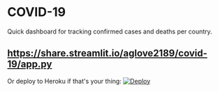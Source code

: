 # COVID-19

Quick dashboard for tracking confirmed cases and deaths per country.

## https://share.streamlit.io/aglove2189/covid-19/app.py


Or deploy to Heroku if that's your thing:
[![Deploy](https://www.herokucdn.com/deploy/button.svg)](https://heroku.com/deploy)
